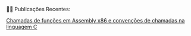 ✍🏻 Publicações Recentes:

<a href="https://its-me-lizard.gitbook.io/its-me-lizard/">Chamadas de funções em Assembly x86 e convenções de chamadas na linguagem C</a>
